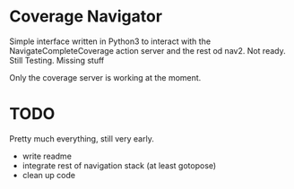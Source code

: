 # Coverage Navigator

Simple interface written in Python3 to interact with the NavigateCompleteCoverage action server and the rest od nav2. Not ready. Still Testing. Missing stuff

Only the coverage server is working at the moment. 

# TODO
Pretty much everything, still very early. 
 - write readme
 - integrate rest of navigation stack (at least gotopose)
 - clean up code 
